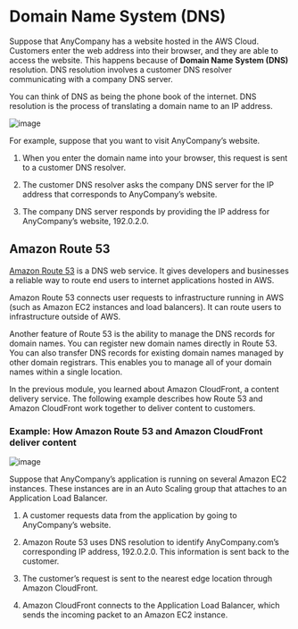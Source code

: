 # Domain Name System (DNS)

Suppose that AnyCompany has a website hosted in the AWS Cloud. Customers enter the web address into their browser, and they are able to access the website. This happens because of **Domain Name System (DNS)** resolution. DNS resolution involves a customer DNS resolver communicating with a company DNS server.

You can think of DNS as being the phone book of the internet. DNS resolution is the process of translating a domain name to an IP address.

![image](https://user-images.githubusercontent.com/42696800/158956417-ebbd92a2-e1e6-4741-8d93-ce1537116d57.png)

For example, suppose that you want to visit AnyCompany’s website.

1) When you enter the domain name into your browser, this request is sent to a customer DNS resolver.

2) The customer DNS resolver asks the company DNS server for the IP address that corresponds to AnyCompany’s website.

3) The company DNS server responds by providing the IP address for AnyCompany’s website, 192.0.2.0.

## Amazon Route 53

[Amazon Route 53](https://aws.amazon.com/route53) is a DNS web service. It gives developers and businesses a reliable way to route end users to internet applications hosted in AWS.

Amazon Route 53 connects user requests to infrastructure running in AWS (such as Amazon EC2 instances and load balancers). It can route users to infrastructure outside of AWS.

Another feature of Route 53 is the ability to manage the DNS records for domain names. You can register new domain names directly in Route 53. You can also transfer DNS records for existing domain names managed by other domain registrars. This enables you to manage all of your domain names within a single location.

In the previous module, you learned about Amazon CloudFront, a content delivery service. The following example describes how Route 53 and Amazon CloudFront work together to deliver content to customers.

### Example: How Amazon Route 53 and Amazon CloudFront deliver content

![image](https://user-images.githubusercontent.com/42696800/158956629-e007e3a2-3f2e-49bf-9fd7-11791c73dabb.png)

Suppose that AnyCompany’s application is running on several Amazon EC2 instances. These instances are in an Auto Scaling group that attaches to an Application Load Balancer.

1) A customer requests data from the application by going to AnyCompany’s website.

2) Amazon Route 53 uses DNS resolution to identify AnyCompany.com’s corresponding IP address, 192.0.2.0. This information is sent back to the customer.

3) The customer’s request is sent to the nearest edge location through Amazon CloudFront.

4) Amazon CloudFront connects to the Application Load Balancer, which sends the incoming packet to an Amazon EC2 instance.
